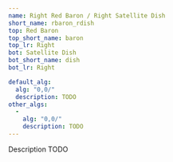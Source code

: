 ```yaml
---
name: Right Red Baron / Right Satellite Dish
short_name: rbaron_rdish
top: Red Baron
top_short_name: baron
top_lr: Right
bot: Satellite Dish
bot_short_name: dish
bot_lr: Right

default_alg:
  alg: "0,0/"
  description: TODO
other_algs:
  -
    alg: "0,0/"
    description: TODO
---
```


Description TODO

